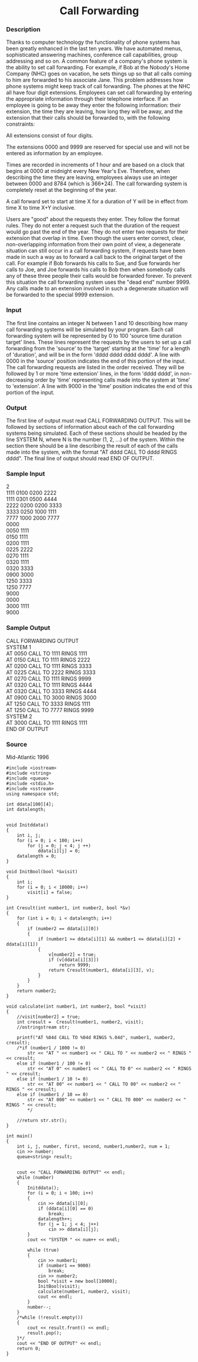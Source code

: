 <h1 align='center'>Call Forwarding</h1>

### Description
Thanks to computer technology the functionality of phone systems has been greatly enhanced in the last ten years. We have automated menus, sophisticated answering machines, conference call capabilities, group addressing and so on. A common feature of a company's phone system is the ability to set call forwarding. For example, if Bob at the Nobody's Home Company (NHC) goes on vacation, he sets things up so that all calls coming to him are forwarded to his associate Jane. This problem addresses how phone systems might keep track of call forwarding. 
The phones at the NHC all have four digit extensions. Employees can set call forwarding by entering the appropriate information through their telephone interface. If an employee is going to be away they enter the following information: their extension, the time they are leaving, how long they will be away, and the extension that their calls should be forwarded to, with the following constraints: 

All extensions consist of four digits. 

The extensions 0000 and 9999 are reserved for special use and will not be entered as information by an employee. 

Times are recorded in increments of 1 hour and are based on a clock that begins at 0000 at midnight every New Year's Eve. Therefore, when describing the time they are leaving, employees always use an integer between 0000 and 8784 (which is 366*24). The call forwarding system is completely reset at the beginning of the year. 

A call forward set to start at time X for a duration of Y will be in effect from time X to time X+Y inclusive. 

Users are "good" about the requests they enter. They follow the format rules. They do not enter a request such that the duration of the request would go past the end of the year. They do not enter two requests for their extension that overlap in time. Even though the users enter correct, clear, non-overlapping information from their own point of view, a degenerate situation can still occur in a call forwarding system, if requests have been made in such a way as to forward a call back to the original target of the call. For example if Bob forwards his calls to Sue, and Sue forwards her calls to Joe, and Joe forwards his calls to Bob then when somebody calls any of these three people their calls would be forwarded forever. To prevent this situation the call forwarding system uses the "dead end" number 9999. Any calls made to an extension involved in such a degenerate situation will be forwarded to the special 9999 extension. 
### Input
The first line contains an integer N between 1 and 10 describing how many call forwarding systems will be simulated by your program. Each call forwarding system will be represented by 0 to 100 'source time duration target' lines. These lines represent the requests by the users to set up a call forwarding from the 'source' to the 'target' starting at the 'time' for a length of 'duration', and will be in the form 'dddd dddd dddd dddd'. A line with 0000 in the 'source' position indicates the end of this portion of the input. The call forwarding requests are listed in the order received. They will be followed by 1 or more 'time extension' lines, in the form 'dddd dddd', in non-decreasing order by 'time' representing calls made into the system at 'time' to 'extension'. A line with 9000 in the 'time' position indicates the end of this portion of the input.
### Output
The first line of output must read CALL FORWARDING OUTPUT. This will be followed by sections of information about each of the call forwarding systems being simulated. Each of these sections should be headed by the line SYSTEM N, where N is the number (1, 2, ...) of the system. Within the section there should be a line describing the result of each of the calls made into the system, with the format "AT dddd CALL TO dddd RINGS dddd". The final line of output should read END OF OUTPUT.
### Sample Input

2</br>
1111 0100 0200 2222<br/>
1111 0301 0500 4444<br/>
2222 0200 0200 3333<br/>
3333 0250 1000 1111<br/>
7777 1000 2000 7777<br/>
0000<br/>
0050 1111<br/>
0150 1111<br/>
0200 1111<br/>
0225 2222<br/>
0270 1111<br/>
0320 1111<br/>
0320 3333<br/>
0900 3000<br/>
1250 3333<br/>
1250 7777<br/>
9000<br/>
0000<br/>
3000 1111<br/>
9000<br/>

### Sample Output

CALL FORWARDING OUTPUT</br>
SYSTEM 1</br>
AT 0050 CALL TO 1111 RINGS 1111</br>
AT 0150 CALL TO 1111 RINGS 2222</br>
AT 0200 CALL TO 1111 RINGS 3333</br>
AT 0225 CALL TO 2222 RINGS 3333</br>
AT 0270 CALL TO 1111 RINGS 9999</br>
AT 0320 CALL TO 1111 RINGS 4444</br>
AT 0320 CALL TO 3333 RINGS 4444</br>
AT 0900 CALL TO 3000 RINGS 3000</br>
AT 1250 CALL TO 3333 RINGS 1111</br>
AT 1250 CALL TO 7777 RINGS 9999</br>
SYSTEM 2</br>
AT 3000 CALL TO 1111 RINGS 1111</br>
END OF OUTPUT</br>

### Source
Mid-Atlantic 1996

```
#include <iostream>
#include <string>
#include <queue>
#include <stdio.h>
#include <sstream>
using namespace std;

int ddata[100][4];
int datalength;


void Initddata()
{
	int i, j;
	for (i = 0; i < 100; i++)
		for (j = 0; j < 4; j ++)
			ddata[i][j] = 0;
	datalength = 0;
}

void InitBool(bool *&visit)
{
	int i;
	for (i = 0; i < 10000; i++)
		visit[i] = false;
}

int Cresult(int number1, int number2, bool *&v)
{
	for (int i = 0; i < datalength; i++)
	{
		if (number2 == ddata[i][0])
		{
			if (number1 >= ddata[i][1] && number1 <= ddata[i][2] + ddata[i][1])
			{
				v[number2] = true;
				if (v[ddata[i][3]])
					return 9999;
				return Cresult(number1, ddata[i][3], v);
			}
		}
	}
	return number2;
}

void calculate(int number1, int number2, bool *visit)
{
	//visit[number2] = true;
	int cresult =  Cresult(number1, number2, visit);
	//ostringstream str;

	printf("AT %04d CALL TO %04d RINGS %.04d", number1, number2, cresult);
	/*if (number1 / 1000 != 0)
		str << "AT " << number1 << " CALL TO " << number2 << " RINGS " << cresult;
	else if (number1 / 100 != 0)
		str << "AT 0" << number1 << " CALL TO 0" << number2 << " RINGS " << cresult;
	else if (number1 / 10 != 0)
		str << "AT 00" << number1 << " CALL TO 00" << number2 << " RINGS " << cresult;
	else if (number1 / 10 == 0)
		str << "AT 000" << number1 << " CALL TO 000" << number2 << " RINGS " << cresult;
		*/

	//return str.str();
}

int main()
{
	int i, j, number, first, second, number1,number2, num = 1;
	cin >> number;
	queue<string> result;


	cout << "CALL FORWARDING OUTPUT" << endl;
	while (number)
	{
		Initddata();
		for (i = 0; i < 100; i++)
		{
			cin >> ddata[i][0];
			if (ddata[i][0] == 0)
				break;
			datalength++;
			for (j = 1; j < 4; j++)
				cin >> ddata[i][j];
		}
		cout << "SYSTEM " << num++ << endl;

		while (true)
		{
			cin >> number1;
			if (number1 == 9000)
				break;
			cin >> number2;
			bool *visit = new bool[10000];
			InitBool(visit);
			calculate(number1, number2, visit);
			cout << endl;
		}
		number--;
	}
	/*while (!result.empty())
	{
		cout << result.front() << endl;
		result.pop();
	}*/
	cout << "END OF OUTPUT" << endl;
	return 0;
}
```
